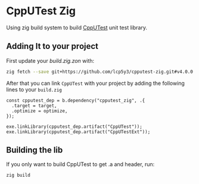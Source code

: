 # CppUTest Zig

Using zig build system to build [CppUTest](https://github.com/cpputest/cpputest) unit test library.

## Adding It to your project

First update your *build.zig.zon* with:

```bash
zig fetch --save git+https://github.com/lcp5y3/cpputest-zig.git#v4.0.0
```

After that you can link `CppUTest` with your project by adding the following
lines to your `build.zig`

```zig
const cpputest_dep = b.dependency("cpputest_zig", .{
  .target = target,
  .optimize = optimize,
});

exe.linkLibrary(cpputest_dep.artifact("CppUTest"));
exe.linkLibrary(cpputest_dep.artifact("CppUTestExt"));
```

## Building the lib

If you only want to build CppUTest to get .a and header, run:

```bash
zig build
```
